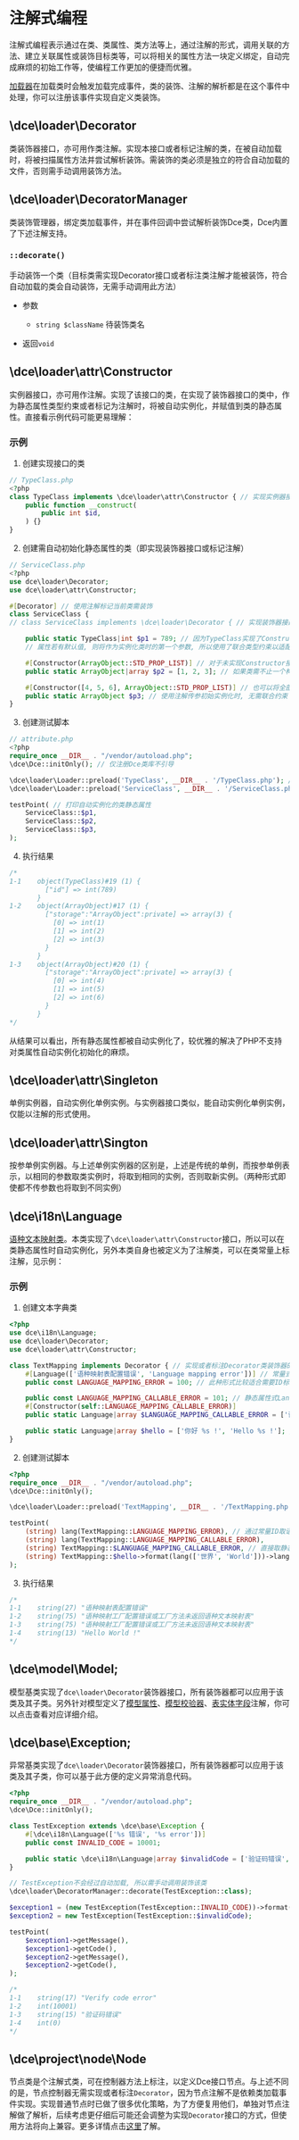 # 注解式编程

注解式编程表示通过在类、类属性、类方法等上，通过注解的形式，调用关联的方法、建立关联属性或装饰目标类等，可以将相关的属性方法一块定义绑定，自动完成麻烦的初始工作等，使编程工作更加的便捷而优雅。

[加载器](../base/#dce-loader-loader)在加载类时会触发加载完成事件，类的装饰、注解的解析都是在这个事件中处理，你可以注册该事件实现自定义类装饰。



## \dce\loader\Decorator

类装饰器接口，亦可用作类注解。实现本接口或者标记注解的类，在被自动加载时，将被扫描属性方法并尝试解析装饰。需装饰的类必须是独立的符合自动加载的文件，否则需手动调用装饰方法。



## \dce\loader\DecoratorManager

类装饰管理器，绑定类加载事件，并在事件回调中尝试解析装饰Dce类，Dce内置了下述注解支持。


### `::decorate()`
手动装饰一个类（目标类需实现Decorator接口或者标注类注解才能被装饰，符合自动加载的类会自动装饰，无需手动调用此方法）

- 参数
  - `string $className` 待装饰类名

- 返回`void`



## \dce\loader\attr\Constructor

实例器接口，亦可用作注解。实现了该接口的类，在实现了装饰器接口的类中，作为静态属性类型约束或者标记为注解时，将被自动实例化，并赋值到类的静态属性。直接看示例代码可能更易理解：

### 示例

1. 创建实现接口的类
```php
// TypeClass.php
<?php
class TypeClass implements \dce\loader\attr\Constructor { // 实现实例器接口
    public function __construct(
        public int $id,
    ) {}
}
```

2. 创建需自动初始化静态属性的类（即实现装饰器接口或标记注解）
```php
// ServiceClass.php
<?php
use dce\loader\Decorator;
use dce\loader\attr\Constructor;

#[Decorator] // 使用注解标记当前类需装饰
class ServiceClass {
// class ServiceClass implements \dce\loader\Decorator { // 实现装饰器接口自动装饰 (效果和使用标注一致, 你可以注释掉上两行并取消此行注释测试)

    public static TypeClass|int $p1 = 789; // 因为TypeClass实现了Constructor, 所以无需注解也能自动实例化
    // 属性若有默认值, 则将作为实例化类时的第一个参数, 所以使用了联合类型约束以适配默认值的类型

    #[Constructor(ArrayObject::STD_PROP_LIST)] // 对于未实现Constructor接口的类, 可以使用注解的形式自动实例化
    public static ArrayObject|array $p2 = [1, 2, 3]; // 如果类需不止一个构造参数, 则剩余参数可以在注解中传入

    #[Constructor([4, 5, 6], ArrayObject::STD_PROP_LIST)] // 也可以将全部参数都通过注解传入
    public static ArrayObject $p3; // 使用注解传参初始实例化时, 无需联合约束
}
```

3. 创建测试脚本
```php
// attribute.php
<?php
require_once __DIR__ . "/vendor/autoload.php";
\dce\Dce::initOnly(); // 仅注册Dce类库不引导

\dce\loader\Loader::preload('TypeClass', __DIR__ . '/TypeClass.php'); // 注册类自动加载
\dce\loader\Loader::preload('ServiceClass', __DIR__ . '/ServiceClass.php');

testPoint( // 打印自动实例化的类静态属性
    ServiceClass::$p1,
    ServiceClass::$p2,
    ServiceClass::$p3,
);
```

4. 执行结果
```php
/*
1-1    object(TypeClass)#19 (1) {
         ["id"] => int(789)
       }
1-2    object(ArrayObject)#17 (1) {
         ["storage":"ArrayObject":private] => array(3) {
           [0] => int(1)
           [1] => int(2)
           [2] => int(3)
         }
       }
1-3    object(ArrayObject)#20 (1) {
         ["storage":"ArrayObject":private] => array(3) {
           [0] => int(4)
           [1] => int(5)
           [2] => int(6)
         }
       }
*/
```

从结果可以看出，所有静态属性都被自动实例化了，较优雅的解决了PHP不支持对类属性自动实例化初始化的麻烦。



## \dce\loader\attr\Singleton

单例实例器，自动实例化单例实例。与实例器接口类似，能自动实例化单例实例，仅能以注解的形式使用。



## \dce\loader\attr\Sington

按参单例实例器。与上述单例实例器的区别是，上述是传统的单例，而按参单例表示，以相同的参数取类实例时，将取到相同的实例，否则取新实例。（两种形式即使都不传参数也将取到不同实例）



## \dce\i18n\Language

[语种文本映射类](../config/i18n.md#dce-i18n-language)。本类实现了`\dce\loader\attr\Constructor`接口，所以可以在类静态属性时自动实例化，另外本类自身也被定义为了注解类，可以在类常量上标注解，见示例：


### 示例

1. 创建文本字典类
```php
<?php
use dce\i18n\Language;
use dce\loader\Decorator;
use dce\loader\attr\Constructor;

class TextMapping implements Decorator { // 实现或者标注Decorator类装饰器的类会被自动解析装饰
    #[Language(['语种映射表配置错误', 'Language mapping error'])] // 常量式Language注解, 注解参数设置语种文本映射实例, 常量值为该实例ID
    public const LANGUAGE_MAPPING_ERROR = 100; // 此种形式比较适合需要ID标识实例的场景, 多语种异常则非常适合这种形式

    public const LANGUAGE_MAPPING_CALLABLE_ERROR = 101; // 静态属性式Language实例, 并定义了常量作为该实例ID, 此种组合式定义效果同上述常量式
    #[Constructor(self::LANGUAGE_MAPPING_CALLABLE_ERROR)]
    public static Language|array $LANGUAGE_MAPPING_CALLABLE_ERROR = ['语种映射工厂配置错误或工厂方法未返回语种文本映射表', 'Language factory callable error'];

    public static Language|array $hello = ['你好 %s !', 'Hello %s !']; // 纯静态属性式Language实例, 此种形式比较适合纯多语种文案场景, 如各种提示文案等
}
```

2. 创建测试脚本
```php
<?php
require_once __DIR__ . "/vendor/autoload.php";
\dce\Dce::initOnly();

\dce\loader\Loader::preload('TextMapping', __DIR__ . '/TextMapping.php');

testPoint(
    (string) lang(TextMapping::LANGUAGE_MAPPING_ERROR), // 通过常量ID取语种文本实例
    (string) lang(TextMapping::LANGUAGE_MAPPING_CALLABLE_ERROR),
    (string) TextMapping::$LANGUAGE_MAPPING_CALLABLE_ERROR, // 直接取静态属性语种文本实例
    (string) TextMapping::$hello->format(lang(['世界', 'World']))->lang(\dce\i18n\Language::EN), // 直接取静态属性语种文本实例并调用对象方法
);
```

3. 执行结果
```php
/*
1-1    string(27) "语种映射表配置错误"
1-2    string(75) "语种映射工厂配置错误或工厂方法未返回语种文本映射表"
1-3    string(75) "语种映射工厂配置错误或工厂方法未返回语种文本映射表"
1-4    string(13) "Hello World !"
*/
```



## \dce\model\Model;

模型基类实现了`dce\loader\Decorator`装饰器接口，所有装饰器都可以应用于该类及其子类。另外针对模型定义了[模型属性](../model/#dce-model-property)、[模型校验器](../model/validator.md)、[表实体字段](../db/entity.md#dce-db-entity-dbfield)注解，你可以点击查看对应详细介绍。



## \dce\base\Exception;

异常基类实现了`dce\loader\Decorator`装饰器接口，所有装饰器都可以应用于该类及其子类，你可以基于此方便的定义异常消息代码。

```php
<?php
require_once __DIR__ . "/vendor/autoload.php";
\dce\Dce::initOnly();

class TestException extends \dce\base\Exception {
    #[\dce\i18n\Language(['%s 错误', '%s error'])]
    public const INVALID_CODE = 10001;

    public static \dce\i18n\Language|array $invalidCode = ['验证码错误', 'Code error'];
}

// TestException不会经过自动加载, 所以需手动调用装饰该类
\dce\loader\DecoratorManager::decorate(TestException::class);

$exception1 = (new TestException(TestException::INVALID_CODE))->format(lang(['验证码', 'Verify code']))->lang('en');
$exception2 = new TestException(TestException::$invalidCode);

testPoint(
    $exception1->getMessage(),
    $exception1->getCode(),
    $exception2->getMessage(),
    $exception2->getCode(),
);

/*
1-1    string(17) "Verify code error"
1-2    int(10001)
1-3    string(15) "验证码错误"
1-4    int(0)
*/
```



## \dce\project\node\Node

节点类是个注解式类，可在控制器方法上标注，以定义Dce接口节点。与上述不同的是，节点控制器无需实现或者标注`Decorator`，因为节点注解不是依赖类加载事件实现。实现普通节点时已做了很多优化策略，为了方便复用他们，单独对节点注解做了解析，后续考虑更仔细后可能还会调整为实现`Decorator`接口的方式，但使用方法将向上兼容。更多详情点击[这里](../config/node.md#注解式节点)了解。